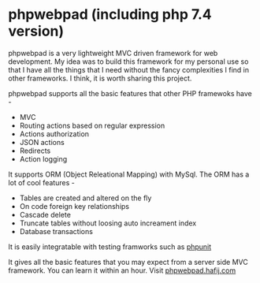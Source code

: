 # phpwebpad (including php 7.4 version)
phpwebpad is a very lightweight MVC driven framework for web development. My idea was to build this framework for my personal use so that I have all the things that I need without the fancy complexities I find in other frameworks. I think, it is worth sharing this project. 

phpwebpad supports all the basic features that other PHP framewoks have - 
  * MVC 
  * Routing actions based on regular expression
  * Actions authorization
  * JSON actions
  * Redirects
  * Action logging

It supports ORM (Object Releational Mapping) with MySql. The ORM has a lot of cool features - 
 * Tables are created and altered on the fly
 * On code foreign key relationships 
 * Cascade delete
 * Truncate tables without loosing auto increament index
 * Database transactions

It is easily integratable with testing framworks such as <a href="https://phpunit.readthedocs.io/en/9.5/index.html" target="_blank">phpunit</a>

It gives all the basic features that you may expect from a server side MVC framework. You can learn it within an hour. Visit <a href="http://phpwebpad.hafij.com" target="_blank">phpwebpad.hafij.com</a>
